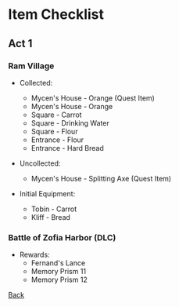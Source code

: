 # Item Checklist

## Act 1

### Ram Village

- Collected:
  - Mycen's House - Orange (Quest Item)
  - Mycen's House - Orange
  - Square - Carrot
  - Square - Drinking Water
  - Square - Flour
  - Entrance - Flour
  - Entrance - Hard Bread

- Uncollected:
  - Mycen's House - Splitting Axe (Quest Item)

- Initial Equipment:
  - Tobin - Carrot
  - Kliff - Bread

### Battle of Zofia Harbor (DLC)

- Rewards:
  - Fernand's Lance
  - Memory Prism 11
  - Memory Prism 12

[Back](../README.md)